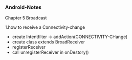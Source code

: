 ### Android-Notes


Chapter 5 Broadcast

1.how to receive a Connectivity-change
* create Intentfilter -> addAction(CONNECTIVITY-CHange)
* create class extends BroadReceiver 
* registerReceiver
* call unregisterReceiver in onDestory()
